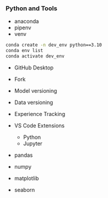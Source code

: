 ### Python and Tools

- anaconda
- pipenv
- venv

```bash
conda create -n dev_env python==3.10
conda env list
conda activate dev_env
```

- GitHub Desktop
- Fork

- Model versioning
- Data versioning
- Experience Tracking

- VS Code Extensions

  - Python
  - Jupyter

- pandas
- numpy
- matplotlib
- seaborn
